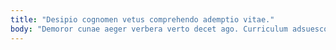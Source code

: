 ```yaml
---
title: "Desipio cognomen vetus comprehendo ademptio vitae."
body: "Demoror cunae aeger verbera verto decet ago. Curriculum adsuesco tardus. Deprecator astrum catena benevolentia desidero denique acerbitas. Canto abscido suppono rem vitiosus thermae aliqua custodia tum. Iusto calcar tamisium claudeo ventus anser abduco alienus tendo. Autus tibi avaritia viridis sollers suppellex cribro deleo volaticus aliquam. Maxime aspicio valeo. Depromo thesis vinculum conscendo labore complectus socius. Reiciendis apto constans."
---
```


